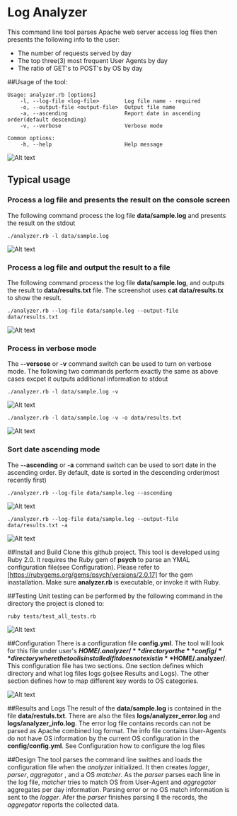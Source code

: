 # Log Analyzer

This command line tool parses Apache web server access log files then presents the following info to the user:

* The number of requests served by day
* The top three(3) most frequent User Agents by day
* The ratio of GET's to POST's by OS by day

##Usage of the tool:
```
Usage: analyzer.rb [options]
    -l, --log-file <log-file>        Log file name - required
    -o, --output-file <output-file>  Output file name
    -a, --ascending                  Report date in ascending order(default descending)
    -v, --verbose                    Verbose mode

Common options:
    -h, --help                       Help message
```

![Alt text](/data/help-screen.jpg?raw=true "Help Screenshot")

## Typical usage

### Process a log file and presents the result on the console screen
The following command process the log file **data/sample.log** and presents the result on the stdout

`./analyzer.rb -l data/sample.log`

![Alt text](/data/regular-screen.jpg?raw=true "Result Screenshot")

### Process a log file and output the result to a file
The following command process the log file **data/sample.log**, and outputs the result to **data/results.txt** file. The screenshot uses 
**cat data/results.tx** to show the result.

`./analyzer.rb --log-file data/sample.log --output-file data/results.txt`

![Alt text](/data/output-file.jpg?raw=true "Result Screenshot")

### Process in verbose mode
The **--versose** or **-v** command switch can be used to turn on verbose mode. The following two commands perform exactly the same as above cases excpet it outputs additional information to stdout

`./analyzer.rb -l data/sample.log -v`

![Alt text](/data/verbose-screen.jpg?raw=true "Result Screenshot")

`./analyzer.rb -l data/sample.log -v -o data/results.txt`

![Alt text](/data/verbose-with-output-screen.jpg?raw=true "Result Screenshot")

### Sort date ascending mode
The **--ascending** or **-a** command switch can be used to sort date in the ascending order. By default, date is sorted in the descending order(most recently first)

`./analyzer.rb --log-file data/sample.log --ascending`

![Alt text](/data/ascending.jpg?raw=true "Result Screenshot")

`./analyzer.rb --log-file data/sample.log --output-file data/results.txt -a`

![Alt text](/data/ascending-file.jpg?raw=true "Result Screenshot")

##Install and Build
Clone this github project. This tool is developed using Ruby 2.0. It requires the Ruby gem of **psych** to parse an YMAL configuration file(see Configuration). Please refer to [https://rubygems.org/gems/psych/versions/2.0.17] for the gem inastallation.
Make sure **analyzer.rb** is executable, or invoke it with Ruby.

##Testing
Unit testing can be performed by the following command in the directory the project is cloned to:

`ruby tests/test_all_tests.rb`

![Alt text](/data/unit-testings.jpg?raw=true "Result Screenshot")

##Configuration
There is a configuration file **config.yml**. The tool will look for this file under user's **$HOME/.analyzer/** directory or the **config/** directory where the tool is installed if it does not exist in **$HOME/.analyzer/**. This configuration file has two sections. One section defines which directory and what log files logs go(see Results and Logs). The other section defines how to map different key words to OS categories.

![Alt text](/data/config.jpg?raw=true "Result Screenshot")

##Results and Logs
The result of the **data/sample.log** is contained in the file **data/restuls.txt**. There are also the files **logs/analyzer_error.log** and **logs/analyzer_info.log**. The error log file contains records can not be parsed as Apache combined log format. The info file contains User-Agents do not have OS information by the current OS configuration in the **config/config.yml**. See Configuration how to configure the log files

##Design
The tool parses the command line swithes and loads the configuration file when the *analyzer* initialized. It then creates *logger*, *parser*, *aggregator*
, and a OS *matcher*. As the *parser* parses each line in the log file, *matcher* tries to match OS from User-Agent and *aggregator* aggregates per day information. Parsing error or no OS match information is sent to the *logger*. Afer the *parser* finishes parsing ll the records, the *aggregator* reports the collected data.
